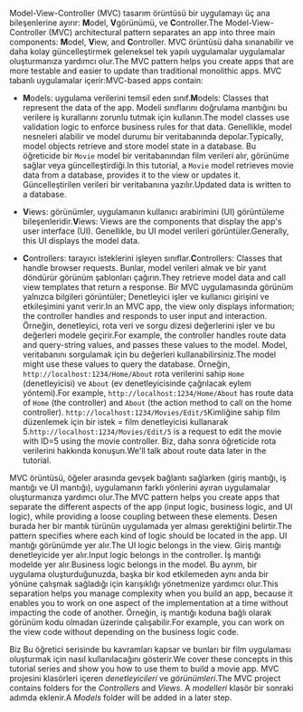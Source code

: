 <span data-ttu-id="83a65-101">Model-View-Controller (MVC) tasarım örüntüsü bir uygulamayı üç ana bileşenlerine ayırır: **M**odel, **V**görünümü, ve **C**ontroller.</span><span class="sxs-lookup"><span data-stu-id="83a65-101">The Model-View-Controller (MVC) architectural pattern separates an app into three main components: **M**odel, **V**iew, and **C**ontroller.</span></span> <span data-ttu-id="83a65-102">MVC örüntüsü daha sınanabilir ve daha kolay güncelleştirmek geleneksel tek yapılı uygulamalar uygulamalar oluşturmanıza yardımcı olur.</span><span class="sxs-lookup"><span data-stu-id="83a65-102">The MVC pattern helps you create apps that are more testable and easier to update than traditional monolithic apps.</span></span> <span data-ttu-id="83a65-103">MVC tabanlı uygulamalar içerir:</span><span class="sxs-lookup"><span data-stu-id="83a65-103">MVC-based apps contain:</span></span>

* <span data-ttu-id="83a65-104">**M**odels: uygulama verilerini temsil eden sınıf.</span><span class="sxs-lookup"><span data-stu-id="83a65-104">**M**odels: Classes that represent the data of the app.</span></span> <span data-ttu-id="83a65-105">Modeli sınıflarını doğrulama mantığını bu verilere iş kurallarını zorunlu tutmak için kullanın.</span><span class="sxs-lookup"><span data-stu-id="83a65-105">The model classes use validation logic to enforce business rules for that data.</span></span> <span data-ttu-id="83a65-106">Genellikle, model nesneleri alabilir ve model durumu bir veritabanında depolar.</span><span class="sxs-lookup"><span data-stu-id="83a65-106">Typically, model objects retrieve and store model state in a database.</span></span> <span data-ttu-id="83a65-107">Bu öğreticide bir `Movie` model bir veritabanından film verileri alır, görünüme sağlar veya güncelleştirdiği.</span><span class="sxs-lookup"><span data-stu-id="83a65-107">In this tutorial, a `Movie` model retrieves movie data from a database, provides it to the view or updates it.</span></span> <span data-ttu-id="83a65-108">Güncelleştirilen verileri bir veritabanına yazılır.</span><span class="sxs-lookup"><span data-stu-id="83a65-108">Updated data is written to a database.</span></span>

* <span data-ttu-id="83a65-109">**V**iews: görünümler, uygulamanın kullanıcı arabirimini (UI) görüntüleme bileşenleridir.</span><span class="sxs-lookup"><span data-stu-id="83a65-109">**V**iews: Views are the components that display the app's user interface (UI).</span></span> <span data-ttu-id="83a65-110">Genellikle, bu UI model verileri görüntüler.</span><span class="sxs-lookup"><span data-stu-id="83a65-110">Generally, this UI displays the model data.</span></span>

* <span data-ttu-id="83a65-111">**C**ontrollers: tarayıcı isteklerini işleyen sınıflar.</span><span class="sxs-lookup"><span data-stu-id="83a65-111">**C**ontrollers: Classes that handle browser requests.</span></span> <span data-ttu-id="83a65-112">Bunlar, model verileri almak ve bir yanıt döndürür görünüm şablonları çağırın.</span><span class="sxs-lookup"><span data-stu-id="83a65-112">They retrieve model data and call view templates that return a response.</span></span> <span data-ttu-id="83a65-113">Bir MVC uygulamasında görünüm yalnızca bilgileri görüntüler; Denetleyici işler ve kullanıcı girişini ve etkileşimini yanıt verir.</span><span class="sxs-lookup"><span data-stu-id="83a65-113">In an MVC app, the view only displays information; the controller handles and responds to user input and interaction.</span></span> <span data-ttu-id="83a65-114">Örneğin, denetleyici, rota veri ve sorgu dizesi değerlerini işler ve bu değerleri modele geçirir.</span><span class="sxs-lookup"><span data-stu-id="83a65-114">For example, the controller handles route data and query-string values, and passes these values to the model.</span></span> <span data-ttu-id="83a65-115">Model, veritabanını sorgulamak için bu değerleri kullanabilirsiniz.</span><span class="sxs-lookup"><span data-stu-id="83a65-115">The model might use these values to query the database.</span></span> <span data-ttu-id="83a65-116">Örneğin, `http://localhost:1234/Home/About` rota verilerini sahip `Home` (denetleyicisi) ve `About` (ev denetleyicisinde çağrılacak eylem yöntemi).</span><span class="sxs-lookup"><span data-stu-id="83a65-116">For example, `http://localhost:1234/Home/About` has route data of `Home` (the controller) and `About` (the action method to call on the home controller).</span></span> <span data-ttu-id="83a65-117">`http://localhost:1234/Movies/Edit/5`Kimliğine sahip film düzenlemek için bir istek = film denetleyicisi kullanarak 5.</span><span class="sxs-lookup"><span data-stu-id="83a65-117">`http://localhost:1234/Movies/Edit/5` is a request to edit the movie with ID=5 using the movie controller.</span></span>  <span data-ttu-id="83a65-118">Biz, daha sonra öğreticide rota verilerini hakkında konuşun.</span><span class="sxs-lookup"><span data-stu-id="83a65-118">We'll talk about route data later in the tutorial.</span></span>

<span data-ttu-id="83a65-119">MVC örüntüsü, öğeler arasında gevşek bağlantı sağlarken (giriş mantığı, iş mantığı ve UI mantığı), uygulamanın farklı yönlerini ayıran uygulamalar oluşturmanıza yardımcı olur.</span><span class="sxs-lookup"><span data-stu-id="83a65-119">The MVC pattern helps you create apps that separate the different aspects of the app (input logic, business logic, and UI logic), while providing a loose coupling between these elements.</span></span> <span data-ttu-id="83a65-120">Desen burada her bir mantık türünün uygulamada yer alması gerektiğini belirtir.</span><span class="sxs-lookup"><span data-stu-id="83a65-120">The pattern specifies where each kind of logic should be located in the app.</span></span> <span data-ttu-id="83a65-121">UI mantığı görünümde yer alır.</span><span class="sxs-lookup"><span data-stu-id="83a65-121">The UI logic belongs in the view.</span></span> <span data-ttu-id="83a65-122">Giriş mantığı denetleyicide yer alır.</span><span class="sxs-lookup"><span data-stu-id="83a65-122">Input logic belongs in the controller.</span></span> <span data-ttu-id="83a65-123">İş mantığı modelde yer alır.</span><span class="sxs-lookup"><span data-stu-id="83a65-123">Business logic belongs in the model.</span></span> <span data-ttu-id="83a65-124">Bu ayrım, bir uygulama oluşturduğunuzda, başka bir kod etkilemeden aynı anda bir yönüne çalışmak sağladığı için karışıklığı yönetmenize yardımcı olur.</span><span class="sxs-lookup"><span data-stu-id="83a65-124">This separation helps you manage complexity when you build an app, because it enables you to work on one aspect of the implementation at a time without impacting the code of another.</span></span> <span data-ttu-id="83a65-125">Örneğin, iş mantığı koduna bağlı olarak görünüm kodu olmadan üzerinde çalışabilir.</span><span class="sxs-lookup"><span data-stu-id="83a65-125">For example, you can work on the view code without depending on the business logic code.</span></span>

<span data-ttu-id="83a65-126">Biz Bu öğretici serisinde bu kavramları kapsar ve bunları bir film uygulaması oluşturmak için nasıl kullanılacağını gösterir.</span><span class="sxs-lookup"><span data-stu-id="83a65-126">We cover these concepts in this tutorial series and show you how to use them to build a movie app.</span></span> <span data-ttu-id="83a65-127">MVC projesini klasörleri içeren *denetleyicileri* ve *görünümleri*.</span><span class="sxs-lookup"><span data-stu-id="83a65-127">The MVC project contains folders for the *Controllers* and *Views*.</span></span> <span data-ttu-id="83a65-128">A *modelleri* klasör bir sonraki adımda eklenir.</span><span class="sxs-lookup"><span data-stu-id="83a65-128">A *Models* folder will be added in a later step.</span></span>

